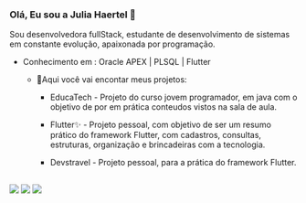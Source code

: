 ### Olá, Eu sou a Julia Haertel 👋

Sou desenvolvedora fullStack, estudante de desenvolvimento de sistemas em constante evolução, apaixonada por programação.

- Conhecimento em : Oracle APEX | PLSQL | Flutter
    
    - 🌱Aqui você vai encontar meus projetos:

        * EducaTech  - Projeto do curso jovem programador, em java com o objetivo de por em prática
        conteudos vistos na sala de aula.

        * Flutter✨  - Projeto pessoal, com objetivo de ser um resumo prático do framework Flutter,
         com cadastros, consultas, estruturas, organização e brincadeiras com a tecnologia.

        * Devstravel  -  Projeto pessoal, para a prática do framework Flutter.



##

<a href="https://www.linkedin.com/in/julia-ballen-haertel-71242120b" target="_blank"><img src="https://img.shields.io/badge/LinkedIn-0077B5?style=for-the-badge&logo=linkedin&logoColor=white" target="_blank"></a> 
<a href="https://www.instagram.com/juliabahaertel" target="_blank"><img src="https://img.shields.io/badge/Instagram-E4405F?style=for-the-badge&logo=instagram&logoColor=white" target="_blank"></a>
<a href = "mailto:juuliaballenhaertel@gmail.com"><img src="https://img.shields.io/badge/Gmail-D14836?style=for-the-badge&logo=gmail&logoColor=white" target="_blank"></a>
